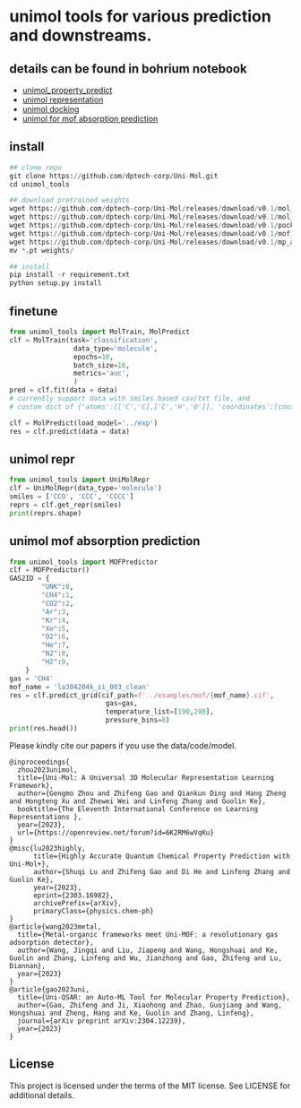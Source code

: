 # unimol tools for various prediction and downstreams.

## details can be found in bohrium notebook
* [unimol_property_predict](https://bohrium.dp.tech/notebook/298bcead4f614971bb62fbeef2e9db16)
* [unimol representation](https://bohrium.dp.tech/notebook/f39a7a8836134cca8e22c099dc9654f8)
* [unimol docking](https://bohrium.dp.tech/notebook/80c6893e315641e6bd05567c9a6adbbb)
* [unimol for mof absorption prediction](https://bohrium.dp.tech/notebook/cca98b584a624753981dfd5f8bb79674)

## install
```python
## clone repo
git clone https://github.com/dptech-corp/Uni-Mol.git
cd unimol_tools

## download pretrained weights
wget https://github.com/dptech-corp/Uni-Mol/releases/download/v0.1/mol_pre_all_h_220816.pt
wget https://github.com/dptech-corp/Uni-Mol/releases/download/v0.1/mol_pre_no_h_220816.pt
wget https://github.com/dptech-corp/Uni-Mol/releases/download/v0.1/pocket_pre_220816.pt
wget https://github.com/dptech-corp/Uni-Mol/releases/download/v0.1/mof_pre_no_h_CORE_MAP_20230505.pt
wget https://github.com/dptech-corp/Uni-Mol/releases/download/v0.1/mp_all_h_230313.pt
mv *.pt weights/

## install
pip install -r requirement.txt
python setup.py install
```
## finetune
```python
from unimol_tools import MolTrain, MolPredict
clf = MolTrain(task='classification', 
                data_type='molecule', 
                epochs=10, 
                batch_size=16, 
                metrics='auc',
                )
pred = clf.fit(data = data)
# currently support data with smiles based csv/txt file, and
# custom dict of {'atoms':[['C','C],['C','H','O']], 'coordinates':[coordinates_1,coordinates_2]}

clf = MolPredict(load_model='../exp')
res = clf.predict(data = data)
```
## unimol repr
```python
from unimol_tools import UniMolRepr
clf = UniMolRepr(data_type='molecule')
smiles = ['CCO', 'CCC', 'CCCC']
reprs = clf.get_repr(smiles)
print(reprs.shape)
```

## unimol mof absorption prediction
```python
from unimol_tools import MOFPredictor
clf = MOFPredictor()
GAS2ID = {
        "UNK":0,
        "CH4":1, 
        "CO2":2, 
        "Ar":3, 
        "Kr":4, 
        "Xe":5, 
        "O2":6,
        "He":7, 
        "N2":8, 
        "H2":9,
    }
gas = 'CH4'
mof_name = 'la304204k_si_003_clean'
res = clf.predict_grid(cif_path=f'../examples/mof/{mof_name}.cif',
                        gas=gas,
                        temperature_list=[190,298],
                        pressure_bins=8)
print(res.head())
```


Please kindly cite our papers if you use the data/code/model.
```
@inproceedings{
  zhou2023unimol,
  title={Uni-Mol: A Universal 3D Molecular Representation Learning Framework},
  author={Gengmo Zhou and Zhifeng Gao and Qiankun Ding and Hang Zheng and Hongteng Xu and Zhewei Wei and Linfeng Zhang and Guolin Ke},
  booktitle={The Eleventh International Conference on Learning Representations },
  year={2023},
  url={https://openreview.net/forum?id=6K2RM6wVqKu}
}
@misc{lu2023highly,
      title={Highly Accurate Quantum Chemical Property Prediction with Uni-Mol+}, 
      author={Shuqi Lu and Zhifeng Gao and Di He and Linfeng Zhang and Guolin Ke},
      year={2023},
      eprint={2303.16982},
      archivePrefix={arXiv},
      primaryClass={physics.chem-ph}
}
@article{wang2023metal,
  title={Metal-organic frameworks meet Uni-MOF: a revolutionary gas adsorption detector},
  author={Wang, Jingqi and Liu, Jiapeng and Wang, Hongshuai and Ke, Guolin and Zhang, Linfeng and Wu, Jianzhong and Gao, Zhifeng and Lu, Diannan},
  year={2023}
}
@article{gao2023uni,
  title={Uni-QSAR: an Auto-ML Tool for Molecular Property Prediction},
  author={Gao, Zhifeng and Ji, Xiaohong and Zhao, Guojiang and Wang, Hongshuai and Zheng, Hang and Ke, Guolin and Zhang, Linfeng},
  journal={arXiv preprint arXiv:2304.12239},
  year={2023}
}
```

License
-------

This project is licensed under the terms of the MIT license. See LICENSE for additional details.
